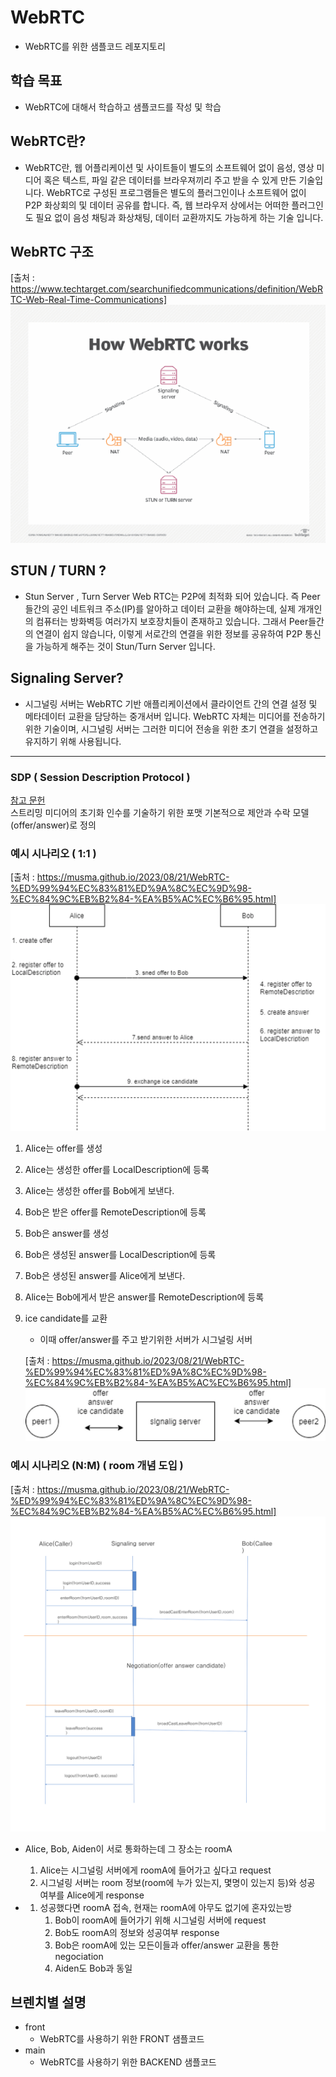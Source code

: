 # WebRTC
- WebRTC를 위한 샘플코드 레포지토리

## 학습 목표
- WebRTC에 대해서 학습하고 샘플코드를 작성 및 학습

## WebRTC란?
- WebRTC란, 웹 어플리케이션 및 사이트들이 별도의 소프트웨어 없이 음성, 영상 미디어 혹은 텍스트, 파일 같은 데이터를 브라우져끼리 주고 받을 수 있게 만든 기술입니다. WebRTC로 구성된 프로그램들은 별도의 플러그인이나 소프트웨어 없이 P2P 화상회의 및 데이터 공유를 합니다.
즉, 웹 브라우저 상에서는 어떠한 플러그인도 필요 없이 음성 채팅과 화상채팅, 데이터 교환까지도 가능하게 하는 기술 입니다.

## WebRTC 구조
[출처 : https://www.techtarget.com/searchunifiedcommunications/definition/WebRTC-Web-Real-Time-Communications]  
![캡처](/그림1.png)

## STUN / TURN ?
- Stun Server , Turn Server
Web RTC는 P2P에 최적화 되어 있습니다.
즉 Peer들간의 공인 네트워크 주소(IP)를 알아하고 데이터 교환을 해야하는데, 실제 개개인의 컴퓨터는 방화벽등 여러가지 보호장치들이 존재하고 있습니다. 그래서 Peer들간의 연결이 쉽지 않습니다, 이렇게 서로간의 연결을 위한 정보를 공유하여 P2P 통신을 가능하게 해주는 것이 Stun/Turn Server 입니다.

## Signaling Server?
- 시그널링 서버는 WebRTC 기반 애플리케이션에서 클라이언트 간의 연결 설정 및 메타데이터 교환을 담당하는 중개서버 입니다. WebRTC 자체는 미디어를 전송하기 위한 기술이며, 시그널링 서버는 그러한 미디어 전송을 위한 초기 연결을 설정하고 유지하기 위해 사용됩니다.

---

### SDP ( Session Description Protocol )
[참고 문헌](https://ko.wikipedia.org/wiki/%EC%84%B8%EC%85%98_%EA%B8%B0%EC%88%A0_%ED%94%84%EB%A1%9C%ED%86%A0%EC%BD%9C)  
스트리밍 미디어의 초기화 인수를 기술하기 위한 포맷
기본적으로 제안과 수락 모델(offer/answer)로 정의

### 예시 시나리오 ( 1:1 )
[출처 : https://musma.github.io/2023/08/21/WebRTC-%ED%99%94%EC%83%81%ED%9A%8C%EC%9D%98-%EC%84%9C%EB%B2%84-%EA%B5%AC%EC%B6%95.html]
![캡처](/그림2.png)  
1. Alice는 offer를 생성
2. Alice는 생성한 offer를 LocalDescription에 등록
3. Alice는 생성한 offer를 Bob에게 보낸다.
4. Bob은 받은 offer를 RemoteDescription에 등록
5. Bob은 answer를 생성
6. Bob은 생성된 answer를 LocalDescription에 등록
7. Bob은 생성된 answer를 Alice에게 보낸다.
8. Alice는 Bob에게서 받은 answer를 RemoteDescription에 등록
9. ice candidate를 교환
    * 이때 offer/answer를 주고 받기위한 서버가 시그널링 서버  
    
    [출처 : https://musma.github.io/2023/08/21/WebRTC-%ED%99%94%EC%83%81%ED%9A%8C%EC%9D%98-%EC%84%9C%EB%B2%84-%EA%B5%AC%EC%B6%95.html]
    ![캡처](/그림3.png)  

### 예시 시나리오 (N:M) ( room 개념 도입 )
[출처 : https://musma.github.io/2023/08/21/WebRTC-%ED%99%94%EC%83%81%ED%9A%8C%EC%9D%98-%EC%84%9C%EB%B2%84-%EA%B5%AC%EC%B6%95.html]
![캡처](/그림4.png)
- Alice, Bob, Aiden이 서로 통화하는데 그 장소는 roomA  
    1. Alice는 시그널링 서버에게 roomA에 들어가고 싶다고 request
    2. 시그널링 서버는 room 정보(room에 누가 있는지, 몇명이 있는지 등)와 성공 여부를 Alice에게 response
    
- 
    1. 성공했다면 roomA 접속, 현재는 roomA에 아무도 없기에 혼자있는방
        1. Bob이 roomA에 들어가기 위해 시그널링 서버에 request
        2. Bob도 roomA의 정보와 성공여부 response
        3. Bob은 roomA에 있는 모든이들과 offer/answer 교환을 통한 negociation
        4. Aiden도 Bob과 동일
## 브렌치별 설명
- front
    * WebRTC를 사용하기 위한 FRONT 샘플코드
- main
    * WebRTC를 사용하기 위한 BACKEND 샘플코드